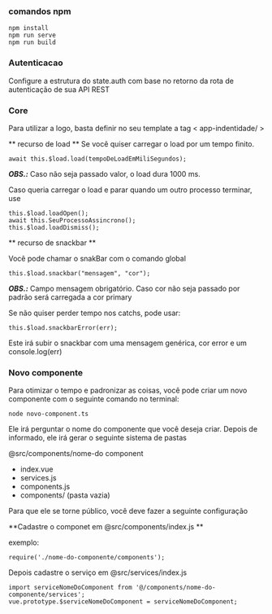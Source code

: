 ### comandos npm
```
npm install
npm run serve
npm run build
```
### Autenticacao

Configure a estrutura do state.auth com base no retorno 
da rota de autenticação de sua API REST

### Core
Para utilizar a logo, basta definir no seu template a tag 
< app-indentidade/ >

** recurso de load **
Se você quiser carregar o load por um tempo finito. 
```
await this.$load.load(tempoDeLoadEmMiliSegundos);
```
***OBS.:*** Caso não seja passado valor, o load dura 1000 ms.

Caso queria carregar o load e parar quando um outro processo terminar, use
```
this.$load.loadOpen();
await this.SeuProcessoAssincrono();
this.$load.loadDismiss();
```
** recurso de snackbar **

Você pode chamar o snakBar com o comando global
```
this.$load.snackbar("mensagem", "cor");
```
***OBS.:*** Campo mensagem obrigatório. Caso cor não seja passado por padrão será carregada a cor primary

Se não quiser perder tempo nos catchs, pode usar:
```
this.$load.snackbarError(err);
```
Este irá subir o snackbar com uma mensagem genérica, cor error e um console.log(err)


### Novo componente

Para otimizar o tempo e padronizar as coisas, você pode criar um novo componente com o seguinte comando no terminal:
```
node novo-component.ts
```

Ele irá perguntar o nome do componente que você deseja criar.
Depois de informado, ele irá gerar o seguinte sistema de pastas

@src/components/nome-do component
- index.vue
- services.js
- components.js
- components/ (pasta vazia)

Para que ele se torne público, você deve fazer a seguinte configuração

**Cadastre o componet  em @src/components/index.js
**

exemplo:

	require('./nome-do-componente/components');

Depois cadastre o serviço em @src/services/index.js

	import serviceNomeDoComponent from '@/components/nome-do-componente/services';
	vue.prototype.$serviceNomeDoComponent = serviceNomeDoComponent;
